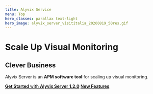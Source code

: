```yaml
---
title: Alyvix Service
menu: Top
hero_classes: parallax text-light
hero_image: alyvix_server_visititalia_20200819_50res.gif
---
```

<!--
hero_classes: text-dark overlay-light parallax
-->

# Scale Up Visual Monitoring
## Clever Business

Alyvix Server is an **APM software tool** for scaling up visual monitoring.

[**Get Started** with **Alyvix Server 1.2.0**](../?classes=btn,btn-success,btn-lg#plans)
[**New Features**](https://alyvix.com/learn/server/release_notes/release_notes_12.html?classes=btn,btn-primary,btn-lg&target=_blank)
